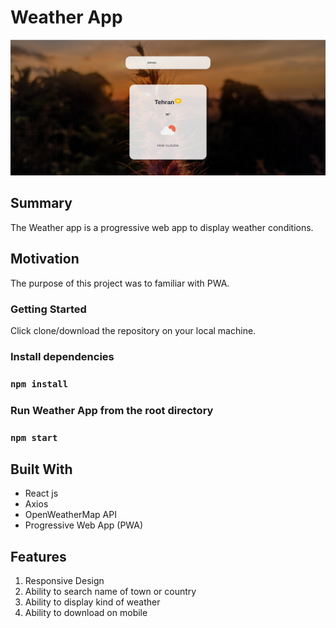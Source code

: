 # Weather App
![Alt text](/src/images/Screenshot.png?raw=true "Optional Title")

## Summary

The Weather app is a progressive web app to display weather conditions.

##  Motivation

The purpose of this project was to familiar with PWA.

### Getting Started

Click clone/download the repository on your local machine.

### **Install dependencies**

### `npm install`

### **Run Weather App from the root directory**

### `npm start`

## Built With

* React js
* Axios
* OpenWeatherMap API
* Progressive Web App (PWA)

## Features
 
1. Responsive Design
2. Ability to search name of town or country 
3. Ability to display kind of weather
4. Ability to download on mobile
